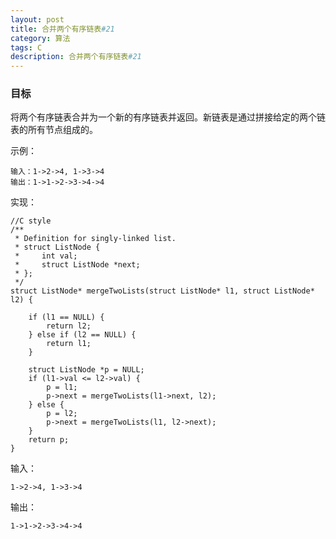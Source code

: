 ```yaml
---
layout: post
title: 合并两个有序链表#21
category: 算法
tags: C
description: 合并两个有序链表#21
--- 
```

### 目标
将两个有序链表合并为一个新的有序链表并返回。新链表是通过拼接给定的两个链表的所有节点组成的。 

示例：

	输入：1->2->4, 1->3->4
	输出：1->1->2->3->4->4

实现：

	//C style
	/**
	 * Definition for singly-linked list.
	 * struct ListNode {
	 *     int val;
	 *     struct ListNode *next;
	 * };
	 */
	struct ListNode* mergeTwoLists(struct ListNode* l1, struct ListNode* l2) {
	
	    if (l1 == NULL) {
	        return l2;
	    } else if (l2 == NULL) {
	        return l1;
	    }
	  
	    struct ListNode *p = NULL;  
	    if (l1->val <= l2->val) {  
	        p = l1;  
	        p->next = mergeTwoLists(l1->next, l2);  
	    } else {  
	        p = l2;  
	        p->next = mergeTwoLists(l1, l2->next);  
	    }  
	    return p;  
	}
 
输入：
	
	1->2->4, 1->3->4

输出：

	1->1->2->3->4->4

